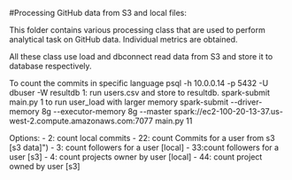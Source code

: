 

#Processing GitHub data from S3 and local files: 

This folder contains various processing class that are used to perform analytical task on GitHub data. Individual metrics are obtained.

All these class use load and dbconnect read data from S3 and store it to database respectively.


To count the commits in specific language
psql -h 10.0.0.14 -p 5432 -U dbuser -W resultdb
1: run users.csv and store to resultdb.
spark-submit main.py 1
to run user_load with larger memory
spark-submit --driver-memory 8g --executor-memory 8g --master spark://ec2-100-20-13-37.us-west-2.compute.amazonaws.com:7077 main.py 11


Options:
      - 2: count local commits
      - 22: count Commits for a user from s3 [s3 data]")
      - 3: count followers for a user [local]
      - 33:count followers for a user [s3]
      - 4: count projects owner by user [local]
      - 44: count project owned by user [s3]
      

